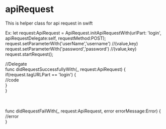 # apiRequest
This is helper class for api request in swift

Ex:
let request:ApiRequest = ApiRequest.initApiRequestWith(urlPart: 'login', apiRequestDelegate:self, requestMethod:POST);<br />
request.setParameterWith('userName','username') //(value,key)<br />
request.setParameterWith('password','password') //(value,key)<br />
request.startRequest();<br />

//Delegate<br />
func didRequestSuccessfullyWith(_ request:ApiRequest) {<br />
    if(request.tagURLPart == 'login') {<br />
            //code<br />
    }<br />
}<br />
<br />
<br />

func didRequestFailWith(_ request:ApiRequest, error errorMessage:Error) {<br />
        //error<br />
}<br />
